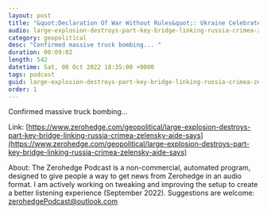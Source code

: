 ```yaml
---
layout: post
title: "&quot;Declaration Of War Without Rules&quot;: Ukraine Celebrates Crimea Bridge Blast As Putin Appoints 'Controversial' Top General"
audio: large-explosion-destroys-part-key-bridge-linking-russia-crimea-zelensky-aide-says-1
category: geopolitical
desc: "Confirmed massive truck bombing... "
duration: 00:09:02
length: 542
datetime: Sat, 08 Oct 2022 18:35:00 +0000
tags: podcast
guid: large-explosion-destroys-part-key-bridge-linking-russia-crimea-zelensky-aide-says-0
order: 1
---
```

Confirmed massive truck bombing... 

Link: [https://www.zerohedge.com/geopolitical/large-explosion-destroys-part-key-bridge-linking-russia-crimea-zelensky-aide-says](https://www.zerohedge.com/geopolitical/large-explosion-destroys-part-key-bridge-linking-russia-crimea-zelensky-aide-says)

About: The Zerohedge Podcast is a non-commercial, automated program, designed to give people a way to get news from Zerohedge in an audio format.  I am actively working on tweaking and improving the setup to create a better listening experience (September 2022).  Suggestions are welcome: [zerohedgePodcast@outlook.com](mailto:zerohedgePodcast@outlook.com)